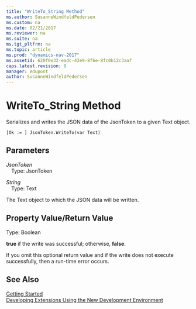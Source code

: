 ```yaml
---
title: "WriteTo_String Method"
ms.author: SusanneWindfeldPedersen
ms.custom: na
ms.date: 02/21/2017
ms.reviewer: na
ms.suite: na
ms.tgt_pltfrm: na
ms.topic: article
ms.prod: "dynamics-nav-2017"
ms.assetid: 620f0e32-eadc-43e9-8f6e-8fc0b12c3aaf
caps.latest.revision: 9
manager: edupont
author: SusanneWindfeldPedersen
---
```


# WriteTo_String Method
Serializes and writes the JSON data of the JsonToken to a given Text object.

```
[Ok := ] JsonToken.WriteTo(var Text)
```

## Parameters
*JsonToken*  
&emsp;Type: JsonToken

*String*  
&emsp;Type: Text

The Text object to which the JSON data will be written.

## Property Value/Return Value
Type: Boolean

**true** if the write was successful; otherwise, **false**.

If you omit this optional return value and if the write does not execute successfully, then a run-time error occurs.

## See Also
[Getting Started](devenv-get-started.md)  
[Developing Extensions Using the New Development Environment](devenv-dev-overview.md)
